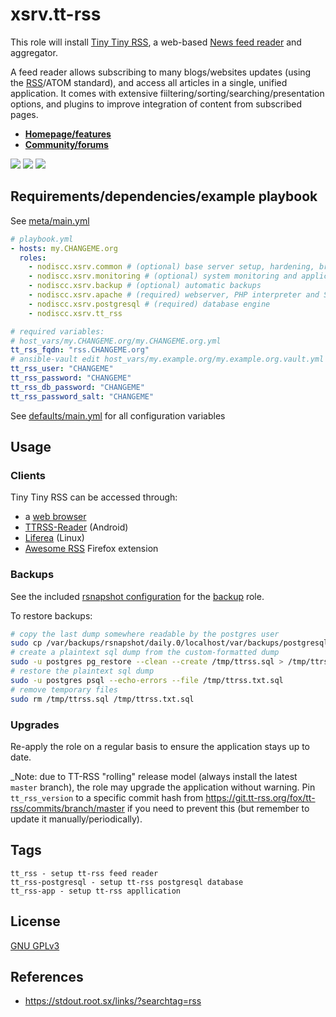 # xsrv.tt-rss

This role will install [Tiny Tiny RSS](https://tt-rss.org/), a web-based [News feed reader](https://en.wikipedia.org/wiki/News_aggregator) and aggregator.

A feed reader allows subscribing to many blogs/websites updates (using the [RSS](https://en.wikipedia.org/wiki/RSS)/ATOM standard), and access all articles in a single, unified application. It comes with extensive fiiltering/sorting/searching/presentation options, and plugins to improve integration of content from subscribed pages.

* **[Homepage/features](https://tt-rss.org/)**
* **[Community/forums](https://discourse.tt-rss.org/)**

[![](https://i.imgur.com/UoKs3x1.png)](https://i.imgur.com/yDozQPU.jpg)
[![](https://i.imgur.com/7oO67Xq.png)](https://i.imgur.com/rNTiRva.png)
[![](https://i.imgur.com/CqoOfXo.png)](https://i.imgur.com/mv2fppi.jpg)


## Requirements/dependencies/example playbook

See [meta/main.yml](meta/main.yml)

```yaml
# playbook.yml
- hosts: my.CHANGEME.org
  roles:
    - nodiscc.xsrv.common # (optional) base server setup, hardening, bruteforce prevention
    - nodiscc.xsrv.monitoring # (optional) system monitoring and application health checks
    - nodiscc.xsrv.backup # (optional) automatic backups
    - nodiscc.xsrv.apache # (required) webserver, PHP interpreter and SSL certificates
    - nodiscc.xsrv.postgresql # (required) database engine
    - nodiscc.xsrv.tt_rss

# required variables:
# host_vars/my.CHANGEME.org/my.CHANGEME.org.yml  
tt_rss_fqdn: "rss.CHANGEME.org"
# ansible-vault edit host_vars/my.example.org/my.example.org.vault.yml
tt_rss_user: "CHANGEME"
tt_rss_password: "CHANGEME"
tt_rss_db_password: "CHANGEME"
tt_rss_password_salt: "CHANGEME"
```

See [defaults/main.yml](defaults/main.yml) for all configuration variables


## Usage

### Clients

Tiny Tiny RSS can be accessed through:

- a [web browser](https://www.mozilla.org/firefox/)
- [TTRSS-Reader](https://f-droid.org/repository/browse/?fdid=org.ttrssreader) (Android)
- [Liferea](https://lzone.de/liferea/) (Linux)
- [Awesome RSS](https://addons.mozilla.org/en-US/firefox/addon/awesome-rss/) Firefox extension


### Backups

See the included [rsnapshot configuration](templates/etc_rsnapshot.tt-rss.conf.j2) for the [backup](../backup/README.md) role.

To restore backups:

```bash
# copy the last dump somewhere readable by the postgres user
sudo cp /var/backups/rsnapshot/daily.0/localhost/var/backups/postgresql/ttrss.sql /tmp/
# create a plaintext sql dump from the custom-formatted dump
sudo -u postgres pg_restore --clean --create /tmp/ttrss.sql > /tmp/ttrss.txt.sql
# restore the plaintext sql dump
sudo -u postgres psql --echo-errors --file /tmp/ttrss.txt.sql
# remove temporary files
sudo rm /tmp/ttrss.sql /tmp/ttrss.txt.sql
```


### Upgrades

Re-apply the role on a regular basis to ensure the application stays up to date.

_Note: due to TT-RSS "rolling" release model (always install the latest `master` branch), the role may upgrade the application without warning. Pin `tt_rss_version` to a specific commit hash from https://git.tt-rss.org/fox/tt-rss/commits/branch/master if you need to prevent this (but remember to update it manually/periodically).

## Tags

<!--BEGIN TAGS LIST-->
```
tt_rss - setup tt-rss feed reader
tt_rss-postgresql - setup tt-rss postgresql database
tt_rss-app - setup tt-rss appllication
```
<!--END TAGS LIST-->

## License

[GNU GPLv3](../../LICENSE)


## References

- https://stdout.root.sx/links/?searchtag=rss
